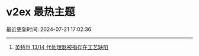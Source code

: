 # v2ex 最热主题

最近更新时间: 2024-07-21 17:02:36

--- 
1. [英特尔 13/14 代处理器被指存在工艺缺陷](https://www.v2ex.com/t/1058880) 
